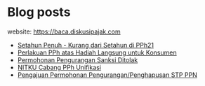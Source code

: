 # Blog posts

website: https://baca.diskusipajak.com

<!-- BLOG-POST-LIST:START -->
- [Setahun Penuh - Kurang dari Setahun di PPh21](https://baca.diskusipajak.com/setahun-penuh-kurang-dari-setahun-di-pph21/)
- [Perlakuan PPh atas Hadiah Langsung untuk Konsumen](https://baca.diskusipajak.com/perlakuan-pajak-atas-hadiah-langsung-untuk-konsumen/)
- [Permohonan Pengurangan Sanksi Ditolak](https://baca.diskusipajak.com/permohonan-pengurangan-sanksi-ditolak/)
- [NITKU Cabang PPh Unifikasi](https://baca.diskusipajak.com/nitku-cabang-pph-unifikasi-2/)
- [Pengajuan Permohonan Pengurangan/Penghapusan STP PPN](https://baca.diskusipajak.com/pengajuan-permohonan-pengurangan-penghapusan-stp-ppn-2/)
<!-- BLOG-POST-LIST:END -->

<!--
**kelaspajak/kelaspajak** is a ✨ _special_ ✨ repository because its `README.md` (this file) appears on your GitHub profile.

Here are some ideas to get you started:

- 🔭 I’m currently working on ...
- 🌱 I’m currently learning ...
- 👯 I’m looking to collaborate on ...
- 🤔 I’m looking for help with ...
- 💬 Ask me about ...
- 📫 How to reach me: ...
- 😄 Pronouns: ...
- ⚡ Fun fact: ...
-->
